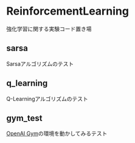 # ReinforcementLearning
強化学習に関する実験コード置き場

## sarsa
Sarsaアルゴリズムのテスト

## q_learning
Q-Learningアルゴリズムのテスト

## gym_test
[OpenAI Gym](https://gym.openai.com)の環境を動かしてみるテスト
